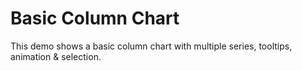 Basic Column Chart
======================

This demo shows a basic column chart with multiple series, tooltips, animation & selection.